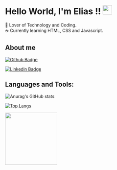 # Hello World, I'm Elias !! <img src=https://github.com/TheDudeThatCode/TheDudeThatCode/blob/master/Assets/Earth.gif width="30">

💚 Lover of Technology and Coding.  
:coffee: Currently learning HTML, CSS and Javascript.

## About me

[![Github Badge](https://img.shields.io/badge/-Github-000?style=flat-square&logo=Github&logoColor=white&link=LINK_GIT)](https://github.com/EliasEF)

[![Linkedin Badge](https://img.shields.io/badge/-LinkedIn-blue?style=flat-square&logo=Linkedin&logoColor=white&link=LINK_LINKEDIN)](https://www.linkedin.com/in/eliasef/)

## Languages and Tools:

![Anurag's GitHub stats](https://github-readme-stats.vercel.app/api?username=eliasef&show_icons=true)

[![Top Langs](https://github-readme-stats.vercel.app/api/top-langs/?username=eliasef&layout=compact)](https://github.com/anuraghazra/github-readme-stats)

<img src=https://c.tenor.com/oPYnU_KwmK4AAAAC/one-piece-luffy.gif width="170">

